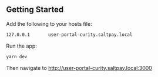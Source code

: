## Getting Started

Add the following to your hosts file:

```bash
127.0.0.1       user-portal-curity.saltpay.local
```

Run the app:

```bash
yarn dev
```

Then navigate to http://user-portal-curity.saltpay.local:3000
